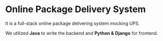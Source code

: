 # Online Package Delivery System
It is a full-stack online package delivering system mocking UPS.

We utilized **Java** to write the backend and **Python & Django** for frontend.

